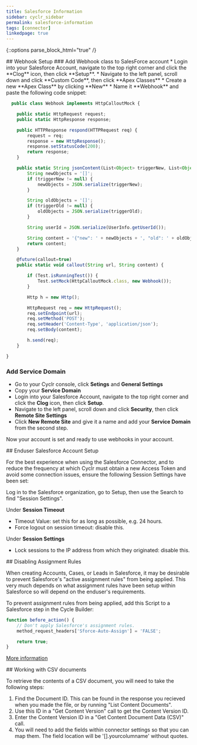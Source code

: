 ```yaml
---
title: Salesforce Information
sidebar: cyclr_sidebar
permalink: salesforce-information
tags: [connector]
linkedpage: true
---
```

{::options parse_block_html="true" /}
<section class="card">
## Webhook Setup
### Add Webhook class to SalesForce account
* Login into your Salesforce Account, navigate to the top right corner and click the **Clog** icon, then click **Setup**.
* Navigate to the left panel, scroll down and click **Custom Code**, then click **Apex Classes**
* Create a new **Apex Class** by clicking **New**
* Name it **Webhook** and paste the following code snippet:

```javascript
  public class Webhook implements HttpCalloutMock {

    public static HttpRequest request;
    public static HttpResponse response;

    public HTTPResponse respond(HTTPRequest req) {
        request = req;
        response = new HttpResponse();
        response.setStatusCode(200);
        return response;
    }

    public static String jsonContent(List<Object> triggerNew, List<Object> triggerOld) {
        String newObjects = '[]';
        if (triggerNew != null) {
            newObjects = JSON.serialize(triggerNew);
        }

        String oldObjects = '[]';
        if (triggerOld != null) {
            oldObjects = JSON.serialize(triggerOld);
        }

        String userId = JSON.serialize(UserInfo.getUserId());

        String content = '{"new": ' + newObjects + ', "old": ' + oldObjects + ', "userId": ' + userId + '}';
        return content;
    }

    @future(callout=true)
    public static void callout(String url, String content) {

        if (Test.isRunningTest()) {
            Test.setMock(HttpCalloutMock.class, new Webhook());
        }

        Http h = new Http();

        HttpRequest req = new HttpRequest();
        req.setEndpoint(url);
        req.setMethod('POST');
        req.setHeader('Content-Type', 'application/json');
        req.setBody(content);

        h.send(req);
    }

}
```
###  Add Service Domain
* Go to your Cyclr console, click **Setings** and **General Settings**
* Copy your **Service Domain**  
* Login into your Salesforce Account, navigate to the top right corner and click the **Clog** icon, then click **Setup**.
* Navigate to the left panel, scroll down and click **Security**, then click **Remote Site Settings**
* Click **New Remote Site** and give it a name and add your **Service Domain** from the second step.

Now your account is set and ready to use webhooks in your account.

</section>
<section class="card">
## Enduser Salesforce Account Setup

For the best experience when using the Salesforce Connector, and to reduce the frequency at which Cyclr must obtain a new Access Token and avoid some connection issues, ensure the following Session Settings have been set:

Log in to the Salesforce organization, go to Setup, then use the Search to find "Session Settings".

Under **Session Timeout**
*  Timeout Value: set this for as long as possible, e.g. 24 hours.
*  Force logout on session timeout: disable this.

Under **Session Settings**
*  Lock sessions to the IP address from which they originated: disable this.

</section>
<section class="card">
## Disabling Assignment Rules

When creating Accounts, Cases, or Leads in Salesforce, it may be desirable to prevent Salesforce's "active assignment rules" from being applied.  This very much depends on what assignment rules have been setup within Salesforce so will depend on the enduser's requirements.

To prevent assignment rules from being applied, add this Script to a Salesforce step in the Cycle Builder:

```javascript
function before_action() {
    // Don't apply Salesforce's assignment rules.
    method_request_headers['Sforce-Auto-Assign'] = 'FALSE';

    return true;
}
```
[More information](https://developer.salesforce.com/docs/atlas.en-us.api_rest.meta/api_rest/headers_autoassign.htm)

</section>
<section class="card">
## Working with CSV documents

To retrieve the contents of a CSV document, you will need to take the following steps:

1. Find the Document ID.  This can be found in the response you recieved when you made the file, or by running "List Content Documents".
2. Use this ID in a "Get Content Version" call to get the Content Version ID.
3. Enter the Content Version ID in a "Get Content Document Data (CSV)" call.
4. You will need to add the fields within connector settings so that you can map them.  The field location will be '[].yourcolumname' without quotes.

</section>
